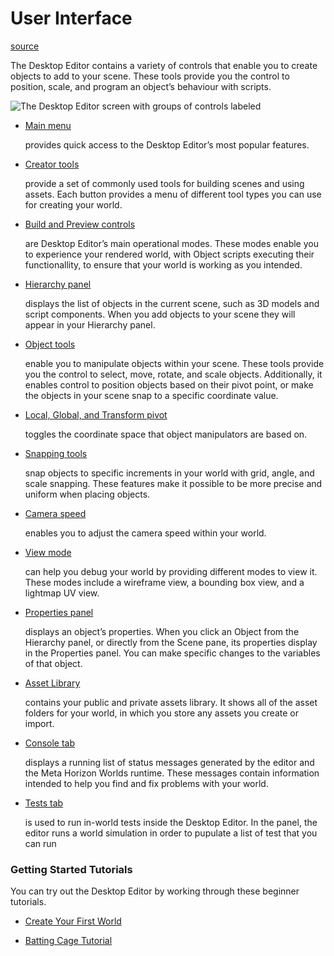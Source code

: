 # User Interface

[source](https://developers.meta.com/horizon-worlds/learn/documentation/desktop-editor/getting-started/user-interface/user-interface)

The Desktop Editor contains a variety of controls that enable you to create objects to add to your scene. These tools provide you the control to position, scale, and program an object’s behaviour with scripts.

![The Desktop Editor screen with groups of controls labeled](https://scontent.flba1-1.fna.fbcdn.net/v/t39.2365-6/496301988_715823307622290_1237091991192979518_n.png?_nc_cat=111&ccb=1-7&_nc_sid=e280be&_nc_ohc=AfNYihnc-ewQ7kNvwERRNSl&_nc_oc=Adkn-0mntQhh9vldhldlCvG1LV6OyIJl7H4cURyqNFzM29pCJmAbVnlwAiJrQIMkgm4&_nc_zt=14&_nc_ht=scontent.flba1-1.fna&_nc_gid=Oyrkb6LwqUPbXrH7UhD93Q&oh=00_AfTlc8M1YAzZcDy9-2qCNBQ7EXNG9McJSN97e2nRpHUQvw&oe=689BAA27)

*   [Main menu](/horizon-worlds/learn/documentation/desktop-editor/getting-started/user-interface/primary_tools#the-main-menu)
    
     provides quick access to the Desktop Editor’s most popular features.

*   [Creator tools](/horizon-worlds/learn/documentation/desktop-editor/getting-started/user-interface/creator-toolbar)
    
     provide a set of commonly used tools for building scenes and using assets. Each button provides a menu of different tool types you can use for creating your world.

*   [Build and Preview controls](/horizon-worlds/learn/documentation/desktop-editor/getting-started/user-interface/operational-modes)
    
     are Desktop Editor’s main operational modes. These modes enable you to experience your rendered world, with Object scripts executing their functionallity, to ensure that your world is working as you intended.

*   [Hierarchy panel](/horizon-worlds/learn/documentation/desktop-editor/getting-started/user-interface/UI-panels-and-tabs#hierarchy-pane)
    
     displays the list of objects in the current scene, such as 3D models and script components. When you add objects to your scene they will appear in your Hierarchy panel.

*   [Object tools](/horizon-worlds/learn/documentation/desktop-editor/getting-started/user-interface/object-tools)
    
     enable you to manipulate objects within your scene. These tools provide you the control to select, move, rotate, and scale objects. Additionally, it enables control to position objects based on their pivot point, or make the objects in your scene snap to a specific coordinate value.

*   [Local, Global, and Transform pivot](/horizon-worlds/learn/documentation/desktop-editor/objects/object-manipulation#global--local-coordinate-space)
    
     toggles the coordinate space that object manipulators are based on.

*   [Snapping tools](/horizon-worlds/learn/documentation/desktop-editor/objects/grid-and-surface-snapping)
    
     snap objects to specific increments in your world with grid, angle, and scale snapping. These features make it possible to be more precise and uniform when placing objects.

*   [Camera speed](/horizon-worlds/learn/documentation/desktop-editor/getting-started/user-interface/primary_tools#camera-speed-controls)
    
     enables you to adjust the camera speed within your world.

*   [View mode](/horizon-worlds/learn/documentation/desktop-editor/getting-started/view-modes-for-debugging)
    
     can help you debug your world by providing different modes to view it. These modes include a wireframe view, a bounding box view, and a lightmap UV view.

*   [Properties panel](/horizon-worlds/learn/documentation/desktop-editor/getting-started/user-interface/UI-panels-and-tabs#properties-pane)
    
     displays an object’s properties. When you click an Object from the Hierarchy panel, or directly from the Scene pane, its properties display in the Properties panel. You can make specific changes to the variables of that object.

*   [Asset Library](/horizon-worlds/learn/documentation/desktop-editor/getting-started/user-interface/UI-panels-and-tabs#assets-library)
    
     contains your public and private assets library. It shows all of the asset folders for your world, in which you store any assets you create or import.

*   [Console tab](/horizon-worlds/learn/documentation/desktop-editor/getting-started/user-interface/UI-panels-and-tabs#console-tab)
    
     displays a running list of status messages generated by the editor and the Meta Horizon Worlds runtime. These messages contain information intended to help you find and fix problems with your world.

*   [Tests tab](/horizon-worlds/learn/documentation/desktop-editor/getting-started/user-interface/UI-panels-and-tabs#tests-tab)
    
     is used to run in-world tests inside the Desktop Editor. In the panel, the editor runs a world simulation in order to pupulate a list of test that you can run

### Getting Started Tutorials

You can try out the Desktop Editor by working through these beginner tutorials.

*   [Create Your First World](/horizon-worlds/learn/documentation/get-started/create-your-first-world)

*   [Batting Cage Tutorial](/horizon-worlds/learn/documentation/get-started/batting-cage-tutorial)

 

 

 

 

 

 

 

 

 

 

 

 

 

 

 

 

 

 

 

 

 

 

 

 

 

 

 

 

 

 

 

 

 

 

 

 

 

 

 

 

 

 

 

 

 

 

 

 